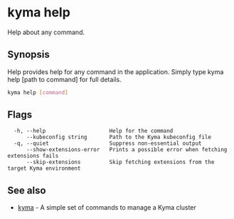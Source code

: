 # kyma help

Help about any command.

## Synopsis

Help provides help for any command in the application.
Simply type kyma help [path to command] for full details.

```bash
kyma help [command]
```

## Flags

```text
  -h, --help                    Help for the command
      --kubeconfig string       Path to the Kyma kubeconfig file
  -q, --quiet                   Suppress non-essential output
      --show-extensions-error   Prints a possible error when fetching extensions fails
      --skip-extensions         Skip fetching extensions from the target Kyma environment
```

## See also

* [kyma](kyma.md) - A simple set of commands to manage a Kyma cluster
